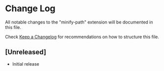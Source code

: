 # Change Log

All notable changes to the "minify-path" extension will be documented in this file.

Check [Keep a Changelog](http://keepachangelog.com/) for recommendations on how to structure this file.

## [Unreleased]

- Initial release